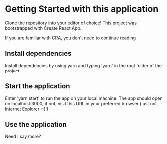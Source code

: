 # Getting Started with this application

Clone the repository into your editor of choice!
This project was bootstrapped with Create React App.

If you are familiar with CRA, you don't need to continue reading

## Install dependencies

Install dependencies by using yarn and typing 'yarn' in the root folder of the project.

## Start the application

Enter 'yarn start' to run the app on your local machine.
The app should open on localhost:3000, if not, visit this URL in your preferred browser (just not Internet Explorer :-)!)

## Use the application

Need I say more?
